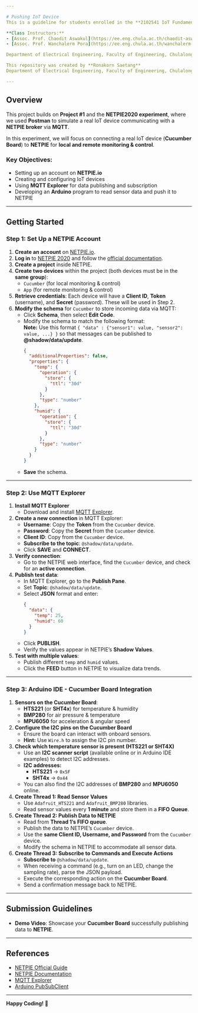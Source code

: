 ```yaml
---

# Pushing IoT Device  
This is a guideline for students enrolled in the **2102541 IoT Fundamental Course** (academic year 2024).  

**Class Instructors:**  
- [Assoc. Prof. Chaodit Aswakul](https://ee.eng.chula.ac.th/chaodit-aswakul/)  
- [Assoc. Prof. Wanchalerm Pora](https://ee.eng.chula.ac.th/wanchalerm-pora/)  

Department of Electrical Engineering, Faculty of Engineering, Chulalongkorn University, Thailand  

This repository was created by **Ronakorn Saetang**  
Department of Electrical Engineering, Faculty of Engineering, Chulalongkorn University, Bangkok, Thailand  

---
```


## Overview  
This project builds on **Project #1** and the **NETPIE2020 experiment**, where we used **Postman** to simulate a real IoT device communicating with a **NETPIE broker** via **MQTT**.  

In this experiment, we will focus on connecting a real IoT device (**Cucumber Board**) to **NETPIE** for **local and remote monitoring & control**.  

### **Key Objectives:**  
- Setting up an account on **NETPIE.io**  
- Creating and configuring IoT devices  
- Using **MQTT Explorer** for data publishing and subscription  
- Developing an **Arduino** program to read sensor data and push it to NETPIE  

---

## Getting Started  

### **Step 1: Set Up a NETPIE Account**  
1. **Create an account** on [NETPIE.io](https://auth.netpie.io/signup).  
2. **Log in** to [NETPIE 2020](https://netpie.io/guide) and follow the [official documentation](https://docs.netpie.io/en/).  
3. **Create a project** inside NETPIE.  
4. **Create two devices** within the project (both devices must be in the **same group**):  
   - `Cucumber` (for local monitoring & control)  
   - `App` (for remote monitoring & control)  
5. **Retrieve credentials**: Each device will have a **Client ID**, **Token** (username), and **Secret** (password). These will be used in Step 2.  
6. **Modify the schema** for `Cucumber` to store incoming data via MQTT:  
   - Click **Schema**, then select **Edit Code**.  
   - Modify the schema to match the following format:  
     **Note:** Use this format `{ "data" : {"sensor1": value, "sensor2": value, ...} }` so that messages can be published to **@shadow/data/update**.  
     ```json
     {
       "additionalProperties": false,
       "properties": {
         "temp": {
           "operation": {
             "store": {
               "ttl": "30d"
             }
           },
           "type": "number"
         },
         "humid": {
           "operation": {
             "store": {
               "ttl": "30d"
             }
           },
           "type": "number"
         }
       }
     }
     ```  
   - **Save** the schema.  

---

### **Step 2: Use MQTT Explorer**  
1. **Install MQTT Explorer**  
   - Download and install [MQTT Explorer](http://mqtt-explorer.com/).  
2. **Create a new connection** in MQTT Explorer:  
   - **Username**: Copy the **Token** from the `Cucumber` device.  
   - **Password**: Copy the **Secret** from the `Cucumber` device.  
   - **Client ID**: Copy from the `Cucumber` device.  
   - **Subscribe to the topic**: `@shadow/data/update`.  
   - Click **SAVE** and **CONNECT**.  
3. **Verify connection**:  
   - Go to the NETPIE web interface, find the `Cucumber` device, and check for an **active connection**.  
4. **Publish test data**:  
   - In MQTT Explorer, go to the **Publish Pane**.  
   - Set **Topic**: `@shadow/data/update`.  
   - Select **JSON** format and enter:  
     ```json
     {
       "data": {
         "temp": 25,
         "humid": 60
       }
     }
     ```  
   - Click **PUBLISH**.  
   - Verify the values appear in NETPIE’s **Shadow Values**.  
5. **Test with multiple values**:  
   - Publish different `temp` and `humid` values.  
   - Click the **FEED** button in NETPIE to visualize data trends.  

---

### **Step 3: Arduino IDE - Cucumber Board Integration**  
1. **Sensors on the Cucumber Board**:  
   - **HTS221** (or **SHT4x**) for temperature & humidity  
   - **BMP280** for air pressure & temperature  
   - **MPU6050** for acceleration & angular speed  
2. **Configure the I2C pins on the Cucumber Board**  
   - Ensure the board can interact with onboard sensors.  
   - **Hint:** Use `Wire.h` to assign the I2C pin number.  
3. **Check which temperature sensor is present (HTS221 or SHT4X)**  
   - Use an **I2C scanner script** (available online or in Arduino IDE examples) to detect I2C addresses.  
   - **I2C addresses:**  
     - **HTS221** → `0x5F`  
     - **SHT4x** → `0x44`  
   - You can also find the I2C addresses of **BMP280** and **MPU6050** online.  
4. **Create Thread 1: Read Sensor Values**  
   - Use `Adafruit_HTS221` and `Adafruit_BMP280` libraries.  
   - Read sensor values every **1 minute** and store them in a **FIFO Queue**.  
5. **Create Thread 2: Publish Data to NETPIE**  
   - Read from **Thread 1’s FIFO queue**.  
   - Publish the data to NETPIE’s `Cucumber` device.  
   - Use the **same Client ID, Username, and Password** from the `Cucumber` device.  
   - Modify the schema in NETPIE to accommodate all sensor data.  
6. **Create Thread 3: Subscribe to Commands and Execute Actions**  
   - **Subscribe to** `@shadow/data/update`.  
   - When receiving a command (e.g., turn on an LED, change the sampling rate), parse the JSON payload.  
   - Execute the corresponding action on the **Cucumber Board**.  
   - Send a confirmation message back to NETPIE.  

---

## **Submission Guidelines**  
- **Demo Video**: Showcase your **Cucumber Board** successfully publishing data to **NETPIE**.  

---

## **References**  
- [NETPIE Official Guide](https://netpie.io/guide)  
- [NETPIE Documentation](https://docs.netpie.io/en/)  
- [MQTT Explorer](http://mqtt-explorer.com/)  
- [Arduino PubSubClient](https://pubsubclient.knolleary.net/)  

---

**Happy Coding! 🚀**  
